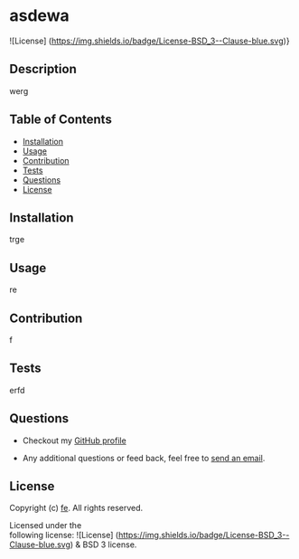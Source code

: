 # asdewa
 
  ![License] (https://img.shields.io/badge/License-BSD_3--Clause-blue.svg)}
  ## Description
  werg
  ## Table of Contents
  * [Installation](#installation)
  * [Usage](#usage)
  * [Contribution](#contribution)
  * [Tests](#tests)
  * [Questions](#questions)
  * [License](#license)
  ## Installation
  trge
  ## Usage
  re
  ## Contribution
  f
  ## Tests
  erfd
  ## Questions
  * Checkout my [GitHub profile](https://github.com/fe)
  
  * Any additional questions or feed back, feel free to [send an email](mailto:erfref). 
  ## License
  Copyright (c) [fe](https://github.com/fe). All rights reserved.
  
  Licensed under the  
       following license: ![License] (https://img.shields.io/badge/License-BSD_3--Clause-blue.svg) & BSD 3
         license.
  
